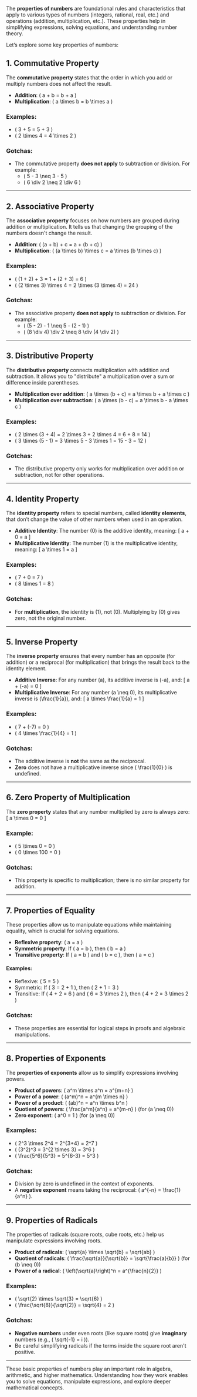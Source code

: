 The **properties of numbers** are foundational rules and characteristics that apply to various types of numbers (integers, rational, real, etc.) and operations (addition, multiplication, etc.). These properties help in simplifying expressions, solving equations, and understanding number theory.

Let’s explore some key properties of numbers:

## 1. **Commutative Property**
The **commutative property** states that the order in which you add or multiply numbers does not affect the result.

- **Addition**: \( a + b = b + a \)
- **Multiplication**: \( a \times b = b \times a \)

### Examples:
- \( 3 + 5 = 5 + 3 \)
- \( 2 \times 4 = 4 \times 2 \)

### Gotchas:
- The commutative property **does not apply** to subtraction or division. For example:
  - \( 5 - 3 \neq 3 - 5 \)
  - \( 6 \div 2 \neq 2 \div 6 \)

---

## 2. **Associative Property**
The **associative property** focuses on how numbers are grouped during addition or multiplication. It tells us that changing the grouping of the numbers doesn't change the result.

- **Addition**: \( (a + b) + c = a + (b + c) \)
- **Multiplication**: \( (a \times b) \times c = a \times (b \times c) \)

### Examples:
- \( (1 + 2) + 3 = 1 + (2 + 3) = 6 \)
- \( (2 \times 3) \times 4 = 2 \times (3 \times 4) = 24 \)

### Gotchas:
- The associative property **does not apply** to subtraction or division. For example:
  - \( (5 - 2) - 1 \neq 5 - (2 - 1) \)
  - \( (8 \div 4) \div 2 \neq 8 \div (4 \div 2) \)

---

## 3. **Distributive Property**
The **distributive property** connects multiplication with addition and subtraction. It allows you to "distribute" a multiplication over a sum or difference inside parentheses.

- **Multiplication over addition**: \( a \times (b + c) = a \times b + a \times c \)
- **Multiplication over subtraction**: \( a \times (b - c) = a \times b - a \times c \)

### Examples:
- \( 2 \times (3 + 4) = 2 \times 3 + 2 \times 4 = 6 + 8 = 14 \)
- \( 3 \times (5 - 1) = 3 \times 5 - 3 \times 1 = 15 - 3 = 12 \)

### Gotchas:
- The distributive property only works for multiplication over addition or subtraction, not for other operations.

---

## 4. **Identity Property**
The **identity property** refers to special numbers, called **identity elements**, that don’t change the value of other numbers when used in an operation.

- **Additive Identity**: The number \(0\) is the additive identity, meaning:
  \[
  a + 0 = a
  \]
- **Multiplicative Identity**: The number \(1\) is the multiplicative identity, meaning:
  \[
  a \times 1 = a
  \]

### Examples:
- \( 7 + 0 = 7 \)
- \( 8 \times 1 = 8 \)

### Gotchas:
- For **multiplication**, the identity is \(1\), not \(0\). Multiplying by \(0\) gives zero, not the original number.

---

## 5. **Inverse Property**
The **inverse property** ensures that every number has an opposite (for addition) or a reciprocal (for multiplication) that brings the result back to the identity element.

- **Additive Inverse**: For any number \(a\), its additive inverse is \(-a\), and:
  \[
  a + (-a) = 0
  \]
- **Multiplicative Inverse**: For any number \(a \neq 0\), its multiplicative inverse is \(\frac{1}{a}\), and:
  \[
  a \times \frac{1}{a} = 1
  \]

### Examples:
- \( 7 + (-7) = 0 \)
- \( 4 \times \frac{1}{4} = 1 \)

### Gotchas:
- The additive inverse is **not** the same as the reciprocal.
- **Zero** does not have a multiplicative inverse since \( \frac{1}{0} \) is undefined.

---

## 6. **Zero Property of Multiplication**
The **zero property** states that any number multiplied by zero is always zero:
\[
a \times 0 = 0
\]

### Example:
- \( 5 \times 0 = 0 \)
- \( 0 \times 100 = 0 \)

### Gotchas:
- This property is specific to multiplication; there is no similar property for addition.

---

## 7. **Properties of Equality**
These properties allow us to manipulate equations while maintaining equality, which is crucial for solving equations.

- **Reflexive property**: \( a = a \)
- **Symmetric property**: If \( a = b \), then \( b = a \)
- **Transitive property**: If \( a = b \) and \( b = c \), then \( a = c \)

#### Examples:
- Reflexive: \( 5 = 5 \)
- Symmetric: If \( 3 = 2 + 1 \), then \( 2 + 1 = 3 \)
- Transitive: If \( 4 + 2 = 6 \) and \( 6 = 3 \times 2 \), then \( 4 + 2 = 3 \times 2 \)

### Gotchas:
- These properties are essential for logical steps in proofs and algebraic manipulations.

---

## 8. **Properties of Exponents**
The **properties of exponents** allow us to simplify expressions involving powers.

- **Product of powers**: \( a^m \times a^n = a^{m+n} \)
- **Power of a power**: \( (a^m)^n = a^{m \times n} \)
- **Power of a product**: \( (ab)^n = a^n \times b^n \)
- **Quotient of powers**: \( \frac{a^m}{a^n} = a^{m-n} \) (for \(a \neq 0\))
- **Zero exponent**: \( a^0 = 1 \) (for \(a \neq 0\))

### Examples:
- \( 2^3 \times 2^4 = 2^{3+4} = 2^7 \)
- \( (3^2)^3 = 3^{2 \times 3} = 3^6 \)
- \( \frac{5^6}{5^3} = 5^{6-3} = 5^3 \)

### Gotchas:
- Division by zero is undefined in the context of exponents.
- A **negative exponent** means taking the reciprocal: \( a^{-n} = \frac{1}{a^n} \).

---

## 9. **Properties of Radicals**
The properties of radicals (square roots, cube roots, etc.) help us manipulate expressions involving roots.

- **Product of radicals**: \( \sqrt{a} \times \sqrt{b} = \sqrt{ab} \)
- **Quotient of radicals**: \( \frac{\sqrt{a}}{\sqrt{b}} = \sqrt{\frac{a}{b}} \) (for \(b \neq 0\))
- **Power of a radical**: \( \left(\sqrt{a}\right)^n = a^{\frac{n}{2}} \)

### Examples:
- \( \sqrt{2} \times \sqrt{3} = \sqrt{6} \)
- \( \frac{\sqrt{8}}{\sqrt{2}} = \sqrt{4} = 2 \)

### Gotchas:
- **Negative numbers** under even roots (like square roots) give **imaginary** numbers (e.g., \( \sqrt{-1} = i \)).
- Be careful simplifying radicals if the terms inside the square root aren't positive.

---

These basic properties of numbers play an important role in algebra, arithmetic, and higher mathematics. Understanding how they work enables you to solve equations, manipulate expressions, and explore deeper mathematical concepts.